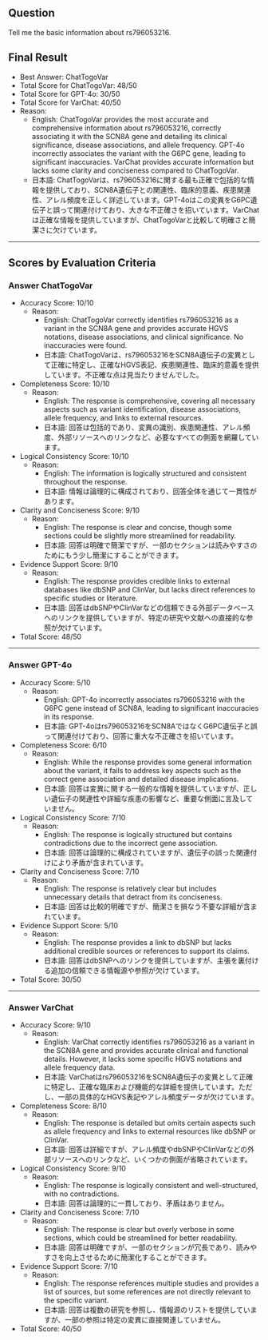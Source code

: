 ## Question

Tell me the basic information about rs796053216.

## Final Result

- Best Answer: ChatTogoVar
- Total Score for ChatTogoVar: 48/50
- Total Score for GPT-4o: 30/50
- Total Score for VarChat: 40/50
- Reason:
  - English: ChatTogoVar provides the most accurate and comprehensive information about rs796053216, correctly associating it with the SCN8A gene and detailing its clinical significance, disease associations, and allele frequency. GPT-4o incorrectly associates the variant with the G6PC gene, leading to significant inaccuracies. VarChat provides accurate information but lacks some clarity and conciseness compared to ChatTogoVar.
  - 日本語: ChatTogoVarは、rs796053216に関する最も正確で包括的な情報を提供しており、SCN8A遺伝子との関連性、臨床的意義、疾患関連性、アレル頻度を正しく詳述しています。GPT-4oはこの変異をG6PC遺伝子と誤って関連付けており、大きな不正確さを招いています。VarChatは正確な情報を提供していますが、ChatTogoVarと比較して明確さと簡潔さに欠けています。

---

## Scores by Evaluation Criteria

### Answer ChatTogoVar
- Accuracy Score: 10/10
  - Reason: 
    - English: ChatTogoVar correctly identifies rs796053216 as a variant in the SCN8A gene and provides accurate HGVS notations, disease associations, and clinical significance. No inaccuracies were found.
    - 日本語: ChatTogoVarは、rs796053216をSCN8A遺伝子の変異として正確に特定し、正確なHGVS表記、疾患関連性、臨床的意義を提供しています。不正確な点は見当たりませんでした。
- Completeness Score: 10/10
  - Reason: 
    - English: The response is comprehensive, covering all necessary aspects such as variant identification, disease associations, allele frequency, and links to external resources.
    - 日本語: 回答は包括的であり、変異の識別、疾患関連性、アレル頻度、外部リソースへのリンクなど、必要なすべての側面を網羅しています。
- Logical Consistency Score: 10/10
  - Reason: 
    - English: The information is logically structured and consistent throughout the response.
    - 日本語: 情報は論理的に構成されており、回答全体を通じて一貫性があります。
- Clarity and Conciseness Score: 9/10
  - Reason: 
    - English: The response is clear and concise, though some sections could be slightly more streamlined for readability.
    - 日本語: 回答は明確で簡潔ですが、一部のセクションは読みやすさのためにもう少し簡潔にすることができます。
- Evidence Support Score: 9/10
  - Reason: 
    - English: The response provides credible links to external databases like dbSNP and ClinVar, but lacks direct references to specific studies or literature.
    - 日本語: 回答はdbSNPやClinVarなどの信頼できる外部データベースへのリンクを提供していますが、特定の研究や文献への直接的な参照が欠けています。
- Total Score: 48/50

---

### Answer GPT-4o
- Accuracy Score: 5/10
  - Reason: 
    - English: GPT-4o incorrectly associates rs796053216 with the G6PC gene instead of SCN8A, leading to significant inaccuracies in its response.
    - 日本語: GPT-4oはrs796053216をSCN8AではなくG6PC遺伝子と誤って関連付けており、回答に重大な不正確さを招いています。
- Completeness Score: 6/10
  - Reason: 
    - English: While the response provides some general information about the variant, it fails to address key aspects such as the correct gene association and detailed disease implications.
    - 日本語: 回答は変異に関する一般的な情報を提供していますが、正しい遺伝子の関連性や詳細な疾患の影響など、重要な側面に言及していません。
- Logical Consistency Score: 7/10
  - Reason: 
    - English: The response is logically structured but contains contradictions due to the incorrect gene association.
    - 日本語: 回答は論理的に構成されていますが、遺伝子の誤った関連付けにより矛盾が含まれています。
- Clarity and Conciseness Score: 7/10
  - Reason: 
    - English: The response is relatively clear but includes unnecessary details that detract from its conciseness.
    - 日本語: 回答は比較的明確ですが、簡潔さを損なう不要な詳細が含まれています。
- Evidence Support Score: 5/10
  - Reason: 
    - English: The response provides a link to dbSNP but lacks additional credible sources or references to support its claims.
    - 日本語: 回答はdbSNPへのリンクを提供していますが、主張を裏付ける追加の信頼できる情報源や参照が欠けています。
- Total Score: 30/50

---

### Answer VarChat
- Accuracy Score: 9/10
  - Reason: 
    - English: VarChat correctly identifies rs796053216 as a variant in the SCN8A gene and provides accurate clinical and functional details. However, it lacks some specific HGVS notations and allele frequency data.
    - 日本語: VarChatはrs796053216をSCN8A遺伝子の変異として正確に特定し、正確な臨床および機能的な詳細を提供しています。ただし、一部の具体的なHGVS表記やアレル頻度データが欠けています。
- Completeness Score: 8/10
  - Reason: 
    - English: The response is detailed but omits certain aspects such as allele frequency and links to external resources like dbSNP or ClinVar.
    - 日本語: 回答は詳細ですが、アレル頻度やdbSNPやClinVarなどの外部リソースへのリンクなど、いくつかの側面が省略されています。
- Logical Consistency Score: 9/10
  - Reason: 
    - English: The response is logically consistent and well-structured, with no contradictions.
    - 日本語: 回答は論理的に一貫しており、矛盾はありません。
- Clarity and Conciseness Score: 7/10
  - Reason: 
    - English: The response is clear but overly verbose in some sections, which could be streamlined for better readability.
    - 日本語: 回答は明確ですが、一部のセクションが冗長であり、読みやすさを向上させるために簡潔化することができます。
- Evidence Support Score: 7/10
  - Reason: 
    - English: The response references multiple studies and provides a list of sources, but some references are not directly relevant to the specific variant.
    - 日本語: 回答は複数の研究を参照し、情報源のリストを提供していますが、一部の参照は特定の変異に直接関連していません。
- Total Score: 40/50